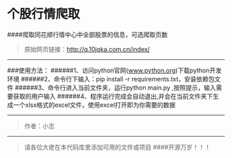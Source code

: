 # 个股行情爬取
####爬取同花顺行情中心中全部股票的信息，可选爬取页数
>原始网页链接：http://q.10jqka.com.cn/index/
-------------------------------
###使用方法：
######1、访问python官网(www.python.org)下载python开发环境
######2、命令行下输入：pip install -r requirements.txt，安装依赖包文件
######3、命令行进入当前文件夹，运行python main.py ,按照提示，输入需要获取的用户输入
######4、程序运行完成会自动退出,并会在当前文件夹下生成一个xlsx格式的excel文件，使用excel打开即为你需要的数据


----------------------------------------
>作者：小志
--------------
>请各位大佬在本代码库里添加可用的文件或项目
####开源万岁！！！
